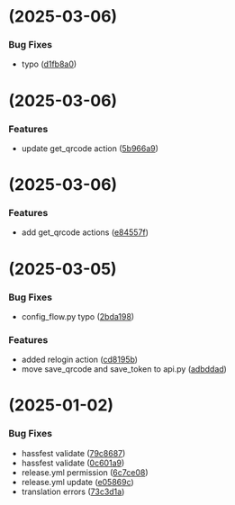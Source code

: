 # [](https://github.com/netcookies/Gewe-Notify/compare/v1.1.7...v) (2025-03-06)


### Bug Fixes

* typo ([d1fb8a0](https://github.com/netcookies/Gewe-Notify/commit/d1fb8a0c61d413576815d77b2f2847928e0c6b8e))



# [](https://github.com/netcookies/Gewe-Notify/compare/v1.1.6...v) (2025-03-06)


### Features

* update get_qrcode action ([5b966a9](https://github.com/netcookies/Gewe-Notify/commit/5b966a9c8233dc3107b890b3afc192c6fc968956))



# [](https://github.com/netcookies/Gewe-Notify/compare/v1.1.5...v) (2025-03-06)


### Features

* add get_qrcode actions ([e84557f](https://github.com/netcookies/Gewe-Notify/commit/e84557f58def30d5375f21612c80ce1c417fcb3f))



# [](https://github.com/netcookies/Gewe-Notify/compare/v1.1.4...v) (2025-03-05)


### Bug Fixes

* config_flow.py typo ([2bda198](https://github.com/netcookies/Gewe-Notify/commit/2bda19897b75e93bc96dbe8c7e86f439894b46f5))


### Features

* added relogin action ([cd8195b](https://github.com/netcookies/Gewe-Notify/commit/cd8195bfa99873febc3a07ab847786d0aa98be14))
* move save_qrcode and save_token to api.py ([adbddad](https://github.com/netcookies/Gewe-Notify/commit/adbddadd2a05b9de9dcaf3022344e23dbcff4c10))



#  (2025-01-02)


### Bug Fixes

* hassfest validate ([79c8687](https://github.com/netcookies/Gewe-Notify/commit/79c8687502e80345d58f917493c4753b09246ba0))
* hassfest validate ([0c601a9](https://github.com/netcookies/Gewe-Notify/commit/0c601a97462e37b551f6d4b33d88b84f217feb58))
* release.yml permission ([6c7ce08](https://github.com/netcookies/Gewe-Notify/commit/6c7ce08a2f96df32ff317446b90a761319fb0236))
* release.yml update ([e05869c](https://github.com/netcookies/Gewe-Notify/commit/e05869c79d3d7acd6943f8dae0036bc0a20470c1))
* translation errors ([73c3d1a](https://github.com/netcookies/Gewe-Notify/commit/73c3d1ad2ce2a53afa65171aec8eee20932a7c07))



